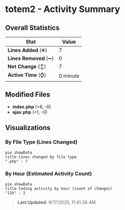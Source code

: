 # totem2 - Activity Summary 

## Overall Statistics

| Stat                   | Value                                                             |
| ---------------------- | ----------------------------------------------------------------- |
| **Lines Added** (➕)   | 7                                          |
| **Lines Removed** (➖) | 0                                        |
| **Net Change** (↕)    | 7                |
| **Active Time** (⌚)   | 0 minute |


## Modified Files
- **index.php** (+6, -0)
- **ajax.php** (+1, -0)

## Visualizations

### By File Type (Lines Changed)

```mermaid
pie showData
title Lines changed by file type
".php" : 7
```

### By Hour (Estimated Activity Count)

```mermaid
pie showData
title Coding activity by hour (count of changes)
"11h" : 2
```


> **Last Updated:** 9/17/2025, 11:41:28 AM